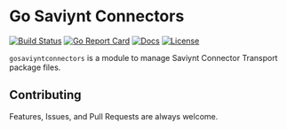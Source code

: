 # Go Saviynt Connectors

[![Build Status][build-status-svg]][build-status-url]
[![Go Report Card][goreport-svg]][goreport-url]
[![Docs][docs-godoc-svg]][docs-godoc-url]
[![License][license-svg]][license-url]

`gosaviyntconnectors` is a module to manage Saviynt Connector Transport package files.

## Contributing

Features, Issues, and Pull Requests are always welcome.

 [build-status-svg]: https://github.com/grokify/go-saviynt-connectors/workflows/test/badge.svg
 [build-status-url]: https://github.com/grokify/go-saviynt-connectors/actions
 [goreport-svg]: https://goreportcard.com/badge/github.com/grokify/go-saviynt-connectors
 [goreport-url]: https://goreportcard.com/report/github.com/grokify/go-saviynt-connectors
 [codeclimate-status-svg]: https://codeclimate.com/github/grokify/go-saviynt-connectors/badges/gpa.svg
 [codeclimate-status-url]: https://codeclimate.com/github/grokify/go-saviynt-connectors
 [docs-godoc-svg]: https://pkg.go.dev/badge/github.com/grokify/go-saviynt-connectors
 [docs-godoc-url]: https://pkg.go.dev/github.com/grokify/go-saviynt-connectors
 [license-svg]: https://img.shields.io/badge/license-MIT-blue.svg
 [license-url]: https://github.com/grokify/go-saviynt-connectors/blob/master/LICENSE

